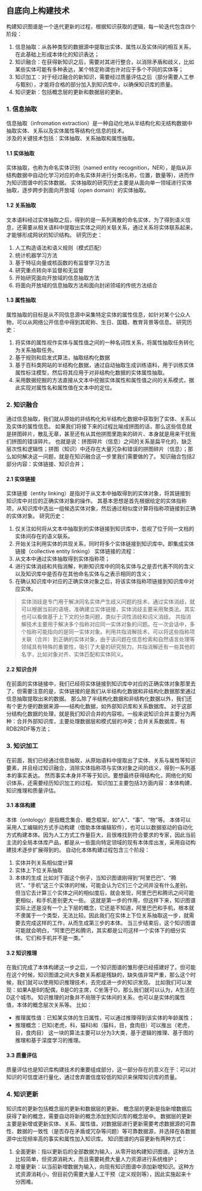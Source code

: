 ## 自底向上构建技术
构建知识图谱是一个迭代更新的过程，根据知识获取的逻辑，每一轮迭代包含四个阶段：
1. 信息抽取：从各种类型的数据源中提取出实体、属性以及实体间的相互关系，在此基础上形成本体化的知识表达；
2. 知识融合：在获得新知识之后，需要对其进行整合，以消除矛盾和歧义，比如某些实体可能有多种表达，某个特定称谓也许对应于多个不同的实体等；
3. 知识加工：对于经过融合的新知识，需要经过质量评估之后（部分需要人工参与甄别），才能将合格的部分加入到知识库中，以确保知识库的质量。
4. 知识更新：包括概念层的更新和数据层的更新。

### 1. 信息抽取
信息抽取（infromation extraction）是一种自动化地从半结构化和无结构数据中抽取实体、关系以及实体属性等结构化信息的技术。  
涉及的关键技术包括：实体抽取、关系抽取和属性抽取。  

#### 1.1 实体抽取
实体抽取，也称为命名实体识别（named entity recognition，NER），是指从非结构数据中自动化学习对应的命名实体并进行分类(名称，位置，数量等)，进而作为知识图谱中的实体数据。
实体抽取的研究历史主要是从面向单一领域进行实体抽取，逐步跨步到面向开放域（open domain）的实体抽取。

#### 1.2 关系抽取
文本语料经过实体抽取之后，得到的是一系列离散的命名实体，为了得到语义信息，还需要从相关语料中提取出实体之间的关联关系，通过关系将实体联系起来，才能够形成网状的知识结构。
研究历史：
1. 人工构造语法和语义规则（模式匹配）
2. 统计机器学习方法
3. 基于特征向量或核函数的有监督学习方法
4. 研究重点转向半监督和无监督
5. 开始研究面向开放域的信息抽取方法
6. 将面向开放域的信息抽取方法和面向封闭领域的传统方法结合

#### 1.3 属性抽取
属性抽取的目标是从不同信息源中采集特定实体的属性信息，如针对某个公众人物，可以从网络公开信息中得到其昵称、生日、国籍、教育背景等信息。
研究历史：
1. 将实体的属性视作实体与属性值之间的一种名词性关系，将属性抽取任务转化为关系抽取任务。
2. 基于规则和启发式算法，抽取结构化数据
3. 基于百科类网站的半结构化数据，通过自动抽取生成训练语料，用于训练实体属性标注模型，然后将其应用于对非结构化数据的实体属性抽取。
4. 采用数据挖掘的方法直接从文本中挖掘实体属性和属性值之间的关系模式，据此实现对属性名和属性值在文本中的定位。

### 2. 知识融合
通过信息抽取，我们就从原始的非结构化和半结构化数据中获取到了实体、关系以及实体的属性信息。
如果我们将接下来的过程比喻成拼图的话，那么这些信息就是拼图碎片，散乱无章，甚至还有从其他拼图里跑来的碎片、本身就是用来干扰我们拼图的错误碎片。
也就是说：拼图碎片（信息）之间的关系是扁平化的，缺乏层次性和逻辑性；拼图（知识）中还存在大量冗杂和错误的拼图碎片（信息）；那么如何解决这一问题，就是在知识融合这一步里我们需要做的了。
知识融合包括2部分内容：实体链接、知识合并；

#### 2.1 实体链接
实体链接（entity linking）是指对于从文本中抽取得到的实体对象，将其链接到知识库中对应的正确实体对象的操作。
其基本思想是首先根据给定的实体指称项，从知识库中选出一组候选实体对象，然后通过相似度计算将指称项链接到正确的实体对象。
研究历史：
1. 仅关注如何将从文本中抽取到的实体链接到知识库中，忽视了位于同一文档的实体间存在的语义联系。
2. 开始关注利用实体的共现关系，同时将多个实体链接到知识库中。即集成实体链接（collective entity linking）
实体链接的流程：
1. 从文本中通过实体抽取得到实体指称项；
2. 进行实体消歧和共指消解，判断知识库中的同名实体与之是否代表不同的含义以及知识库中是否存在其他命名实体与之表示相同的含义；
3. 在确认知识库中对应的正确实体对象之后，将该实体指称项链接到知识库中对应实体。
> 实体消歧是专门用于解决同名实体产生歧义问题的技术，通过实体消歧，就可以根据当前的语境，准确建立实体链接，实体消歧主要采用聚类法。其实也可以看做基于上下文的分类问题，类似于词性消歧和词义消歧。
> 共指消解技术主要用于解决多个指称对应同一实体对象的问题。在一次会话中，多个指称可能指向的是同一实体对象。利用共指消解技术，可以将这些指称项关联（合并）到正确的实体对象，由于该问题在信息检索和自然语言处理等领域具有特殊的重要性，吸引了大量的研究努力。共指消解还有一些其他的名字，比如对象对齐、实体匹配和实体同义。

#### 2.2 知识合并
在前面的实体链接中，我们已经将实体链接到知识库中对应的正确实体对象那里去了，但需要注意的是，实体链接的是我们从半结构化数据和非结构化数据那里通过信息抽取提取出来的数据。
那么除了半结构化数据和非结构化数据以外，我们还有个更方便的数据来源——结构化数据，如外部知识库和关系数据库。
对于这部分结构化数据的处理，就是我们知识合并的内容啦。一般来说知识合并主要分为两种：合并外部知识库，主要处理数据层和模式层的冲突；合并关系数据库，有RDB2RDF等方法；

### 3. 知识加工
在前面，我们已经通过信息抽取，从原始语料中提取出了实体、关系与属性等知识要素，并且经过知识融合，消除实体指称项与实体对象之间的歧义，得到一系列基本的事实表达。
然而事实本身并不等于知识。要想最终获得结构化，网络化的知识体系，还需要经历知识加工的过程。
知识加工主要包括3方面内容：本体构建、知识推理和质量评估。

#### 3.1 本体构建
本体（ontology）是指概念集合、概念框架，如“人”、“事”、“物”等。
本体可以采用人工编辑的方式手动构建（借助本体编辑软件），也可以以数据驱动的自动化方式构建本体。因为人工方式工作量巨大，且很难找到符合要求的专家，因此当前主流的全局本体库产品，都是从一些面向特定领域的现有本体库出发，采用自动构建技术逐步扩展得到的。
自动化本体构建过程包含三个阶段：
1. 实体并列关系相似度计算
2. 实体上下位关系抽取
3. 本体的生成
比如对下面这个例子，当知识图谱刚得到“阿里巴巴”、“腾讯”、“手机”这三个实体的时候，可能会认为它们三个之间并没有什么差别，但当它去计算三个实体之间的相似度后，就会发现，阿里巴巴和腾讯之间可能更相似，和手机差别更大一些。
这就是第一步的作用，但这样下来，知识图谱实际上还是没有一个上下层的概念，它还是不知道，阿里巴巴和手机，根本就不隶属于一个类型，无法比较。因此我们在实体上下位关系抽取这一步，就需要去完成这样的工作，从而生成第三步的本体。
当三步结束后，这个知识图谱可能就会明白，“阿里巴巴和腾讯，其实都是公司这样一个实体下的细分实体。它们和手机并不是一类。”

#### 3.2 知识推理
在我们完成了本体构建这一步之后，一个知识图谱的雏形便已经搭建好了。但可能在这个时候，知识图谱之间大多数关系都是残缺的，缺失值非常严重，那么这个时候，我们就可以使用知识推理技术，去完成进一步的知识发现。
比如我们可以发现：如果A是B的配偶，B是C的主席，C坐落于D，那么我们就可以认为，A生活在D这个城市。
知识推理的对象并不局限于实体间的关系，也可以是实体的属性值，本体的概念层次关系等。
比如：
* 推理属性值：已知某实体的生日属性，可以通过推理得到该实体的年龄属性；
* 推理概念：已知(老虎，科，猫科)和（猫科，目，食肉目）可以推出（老虎，目，食肉目）
这一块的算法主要可以分为3大类，基于逻辑的推理、基于图的推理和基于深度学习的推理。

#### 3.3 质量评估
质量评估也是知识库构建技术的重要组成部分，这一部分存在的意义在于：可以对知识的可信度进行量化，通过舍弃置信度较低的知识来保障知识库的质量。

### 4. 知识更新
知识库的更新包括概念层的更新和数据层的更新。
概念层的更新是指新增数据后获得了新的概念，需要自动将新的概念添加到知识库的概念层中。
数据层的更新主要是新增或更新实体、关系、属性值，对数据层进行更新需要考虑数据源的可靠性、数据的一致性（是否存在矛盾或冗杂等问题）等可靠数据源，并选择在各数据源中出现频率高的事实和属性加入知识库。
知识图谱的内容更新有两种方式：
1. 全面更新：指以更新后的全部数据为输入，从零开始构建知识图谱。这种方法比较简单，但资源消耗大，而且需要耗费大量人力资源进行系统维护；
2. 增量更新：以当前新增数据为输入，向现有知识图谱中添加新增知识。这种方式资源消耗小，但目前仍需要大量人工干预（定义规则等），因此实施起来十分困难。
